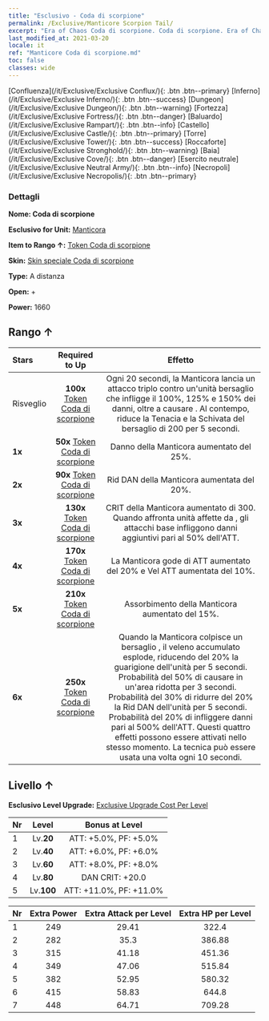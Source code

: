 ```yaml
---
title: "Esclusivo - Coda di scorpione"
permalink: /Exclusive/Manticore Scorpion Tail/
excerpt: "Era of Chaos Coda di scorpione. Coda di scorpione. Era of Chaos Esclusivo Coda di scorpione. Manticora Esclusivo."
last_modified_at: 2021-03-20
locale: it
ref: "Manticore Coda di scorpione.md"
toc: false
classes: wide
---
```

 [Confluenza](/it/Exclusive/Exclusive Conflux/){: .btn .btn--primary} [Inferno](/it/Exclusive/Exclusive Inferno/){: .btn .btn--success} [Dungeon](/it/Exclusive/Exclusive Dungeon/){: .btn .btn--warning} [Fortezza](/it/Exclusive/Exclusive Fortress/){: .btn .btn--danger} [Baluardo](/it/Exclusive/Exclusive Rampart/){: .btn .btn--info} [Castello](/it/Exclusive/Exclusive Castle/){: .btn .btn--primary} [Torre](/it/Exclusive/Exclusive Tower/){: .btn .btn--success} [Roccaforte](/it/Exclusive/Exclusive Stronghold/){: .btn .btn--warning} [Baia](/it/Exclusive/Exclusive Cove/){: .btn .btn--danger} [Esercito neutrale](/it/Exclusive/Exclusive Neutral Army/){: .btn .btn--info} [Necropoli](/it/Exclusive/Exclusive Necropolis/){: .btn .btn--primary} 

### Dettagli
 **Nome: Coda di scorpione** 

 **Esclusivo for Unit:** [Manticora](/it/units/Manticore/) 

 **Item to Rango ↑:** [Token Coda di scorpione](/it/Items/con_992/)

 **Skin:** [Skin speciale Coda di scorpione](/it/Items/con_660/)

 **Type:** A distanza

 **Open:** +

 **Power:** 1660

## Rango ↑

  |     Stars    |  Required to Up | Effetto |
  |:-------------|:---------------:|:---------------:|
  |  Risveglio  | **100x** [Token Coda di scorpione](/it/Items/con_992/) | <Assalto dello scorpione> Ogni 20 secondi, la Manticora lancia un attacco triplo contro un'unità bersaglio che infligge il 100%, 125% e 150% dei danni, oltre a causare <Veleno di scorpione>. Al contempo, riduce la Tenacia e la Schivata del bersaglio di 200 per 5 secondi. |
  | **1x** <i class="fas fa-star"/> | **50x** [Token Coda di scorpione](/it/Items/con_992/) | Danno della Manticora aumentato del 25%. |
  | **2x** <i class="fas fa-star"/> | **90x** [Token Coda di scorpione](/it/Items/con_992/) | Rid DAN della Manticora aumentata del 20%. |
  | **3x** <i class="fas fa-star"/> | **130x** [Token Coda di scorpione](/it/Items/con_992/) | CRIT della Manticora aumentato di 300. Quando affronta unità affette da <Sanguinamento>, gli attacchi base infliggono danni aggiuntivi pari al 50% dell'ATT. |
  | **4x** <i class="fas fa-star"/> | **170x** [Token Coda di scorpione](/it/Items/con_992/) | La Manticora gode di ATT aumentato del 20% e Vel ATT aumentata del 10%. |
  | **5x** <i class="fas fa-star"/> | **210x** [Token Coda di scorpione](/it/Items/con_992/) | Assorbimento della Manticora aumentato del 15%. |
  | **6x** <i class="fas fa-star"/> | **250x** [Token Coda di scorpione](/it/Items/con_992/) | <Esplosione di veleno> Quando la Manticora colpisce un bersaglio <avvelenato>, il veleno accumulato esplode, riducendo del 20% la guarigione dell'unità per 5 secondi. Probabilità del 50% di causare <Silenzio> in un'area ridotta per 3 secondi. Probabilità del 30% di ridurre del 20% la Rid DAN dell'unità per 5 secondi. Probabilità del 20% di infliggere danni pari al 500% dell'ATT. Questi quattro effetti possono essere attivati nello stesso momento. La tecnica può essere usata una volta ogni 10 secondi. |


## Livello ↑
 **Esclusivo Level Upgrade:** [Exclusive Upgrade Cost Per Level](/Exclusive/ExclusiveUpgradeCostPerLevel/)

  |  Nr  |   Level  | Bonus at Level |
  |:-----|:--------:|:--------------:|
  | 1 | Lv.**20** | ATT: +5.0%, PF: +5.0% |
  | 2 | Lv.**40** | ATT: +6.0%, PF: +6.0% |
  | 3 | Lv.**60** | ATT: +8.0%, PF: +8.0% |
  | 4 | Lv.**80** | DAN CRIT: +20.0 |
  | 5 | Lv.**100** | ATT: +11.0%, PF: +11.0% |


  |  Nr  |  Extra Power | Extra Attack per Level | Extra HP per Level |
  |:-----|:--------:|:--------:|:--------:|
  | 1 | 249 | 29.41 | 322.4 |
  | 2 | 282 | 35.3 | 386.88 |
  | 3 | 315 | 41.18 | 451.36 |
  | 4 | 349 | 47.06 | 515.84 |
  | 5 | 382 | 52.95 | 580.32 |
  | 6 | 415 | 58.83 | 644.8 |
  | 7 | 448 | 64.71 | 709.28 |


